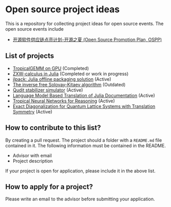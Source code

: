 # Open source project ideas

This is a repository for collecting project ideas for open source events. The open source events include
* [开源软件供应链点亮计划-开源之夏 (Open Source Promotion Plan, OSPP)](https://summer-ospp.ac.cn/)

## List of projects
* [TropicalGEMM on GPU](tropicalgpu) (Completed)
* [ZXW-calculus in Julia](zx-calculus) (Completed or work in progress)
* [jlpack: Julia offline packaging solution](julia-packing) (Active)
* [The inverse free Solovay-Kitaev algorithm](solovay-kitaev) (Outdated)
* [Qudit stabilizer simulator](qudit-stabilizer) (Active)
* [Language Model Based Translation of Julia Documentation](automatic-doc-translation) (Active)
* [Tropical Neural Networks for Reasoning](tropical-neural-network) (Active)
* [Exact Diagonalization for Quantum Lattice Systems with Translation Symmetry](ed-translation-symmetry) (Active)

## How to contribute to this list?
By creating a pull request.
The project should a folder with a `README.md` file contained in it. The following information must be contained in the README.
* Advisor with email
* Project description

If your project is open for application, please include it in the above list.

## How to apply for a project?
Please write an email to the advisor before submitting your application.
